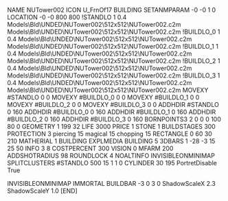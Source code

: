 NAME NUTower002
ICON U_FrnOf17
BUILDING
SETANMPARAM -0 -0 1 0
LOCATION -0 -0 800 800
!STANDLO      1 0.4 Models\Bld\UNDED\NUTower002\512x512\NUTower002.c2m Models\Bld\UNDED\NUTower002\512x512\NUTower002.c2m 
!BUILDLO_0    1 0.4 Models\Bld\UNDED\NUTower002\512x512\NUTower002.c2m Models\Bld\UNDED\NUTower002\512x512\NUTower002.c2m 
!BUILDLO_1    1 0.4 Models\Bld\UNDED\NUTower002\512x512\NUTower002.c2m Models\Bld\UNDED\NUTower002\512x512\NUTower002.c2m 
!BUILDLO_2    1 0.4 Models\Bld\UNDED\NUTower002\512x512\NUTower002.c2m Models\Bld\UNDED\NUTower002\512x512\NUTower002.c2m 
!BUILDLO_3    1 0.4 Models\Bld\UNDED\NUTower002\512x512\NUTower002.c2m Models\Bld\UNDED\NUTower002\512x512\NUTower002.c2m 
MOVEXY #STANDLO    0 0
MOVEXY #BUILDLO_0  0 0
MOVEXY #BUILDLO_1  0 0
MOVEXY #BUILDLO_2  0 0
MOVEXY #BUILDLO_3  0 0
ADDHDIR #STANDLO 0 160
ADDHDIR #BUILDLO_0 0 160
ADDHDIR #BUILDLO_1 0 160
ADDHDIR #BUILDLO_2 0 160
ADDHDIR #BUILDLO_3 0 160
BORNPOINTS3 2 0 0 0 100 80 0
GEOMETRY 1 199 32
LIFE     3000
PRICE 1 STONE 1
BUILDSTAGES 300
PROTECTION 3 piercing 15 magical 15 chopping 15
RECTANGLE    0 60 30 210
MATHERIAL 1 BUILDING
EXPLMEDIA BUILDING 5
3DBARS 1 -28 -3 15 25 50
INFO 3 8
COSTPERCENT 300
VISION 0
MFARM 200
ADDSHOTRADIUS 98
ROUNDLOCK 4
NOALTINFO
INVISIBLEONMINIMAP
SPLITCLUSTERS #STANDLO 500 15 1 1 0
CYLINDER 30 195
PortretDisable True

INVISIBLEONMINIMAP
IMMORTAL
BUILDBAR -3 0 3 0
ShadowScaleX 2.3
ShadowScaleY 1.0
[END]
